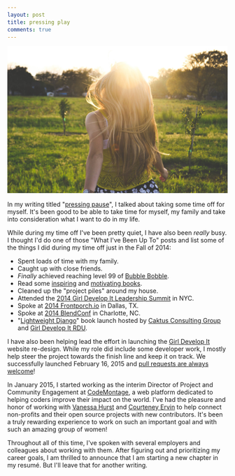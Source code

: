 ```yaml
---
layout: post
title: pressing play
comments: true
---
```


![Running Towards Tomorrow](/assets/images/running-towards-sun.jpg)

In my writing titled "[pressing pause](/blog/2014/08/26/pressing-pause/)", I talked about taking some time off for myself. It's been good to be able to take time for myself, my family and take into consideration what I want to do in my life.

While during my time off I've been pretty quiet, I have also been *really* busy. I thought I'd do one of those "What I've Been Up To" posts and list some of the things I did during my time off just in the Fall of 2014:

- Spent loads of time with my family.
- Caught up with close friends.
- *Finally* achieved reaching level 99 of [Bubble Bobble](http://en.wikipedia.org/wiki/Bubble_Bobble).
- Read some [inspiring](http://www.amazon.com/Bird-Some-Instructions-Writing-Life/dp/0385480016) and [motivating books](http://www.amazon.com/Yes-Please-Amy-Poehler/dp/0062268341/).
- Cleaned up the "project piles" around my house.
- Attended the [2014 Girl Develop It Leadership Summit](http://f.cl.ly/items/2g0r0v1b282o3b2E3b2Y/summit2014-groupfoto.png) in NYC.
- Spoke at [2014 Frontporch.io](http://frontporch.io/) in Dallas, TX.
- Spoke at [2014 BlendConf](http://2014.blendconf.com/) in Charlotte, NC.
- "[Lightweight Django](http://bit.ly/lightweightdjango)" book launch hosted by [Caktus Consulting Group](http://caktusgroup.com) and [Girl Develop It RDU](http://www.meetup.com/Girl-Develop-It-RDU/).

I have also been helping lead the effort in launching the [Girl Develop It](http://girldevelopit.com) website re-design. While my role did include some developer work, I mostly help steer the project towards the finish line and keep it on track. We successfully launched February 16, 2015 and [pull requests are always welcome](https://github.com/girldevelopit/gdi-new-site)!

In January 2015, I started working as the interim Director of Project and Community Engagement at [CodeMontage](http://codemontage.com), a web platform dedicated to helping coders improve their impact on the world. I've had the pleasure and honor of working with [Vanessa Hurst](https://twitter.com/dbness) and [Courteney Ervin](https://twitter.com/courteneyervin) to help connect non-profits and their open source projects with new contributors. It's been a truly rewarding experience to work on such an important goal and with such an amazing group of women! 

Throughout all of this time, I've spoken with several employers and colleagues about working with them. After figuring out and prioritizing my career goals, I am thrilled to announce that I am starting a new chapter in my resumé. But I'll leave that for another writing.